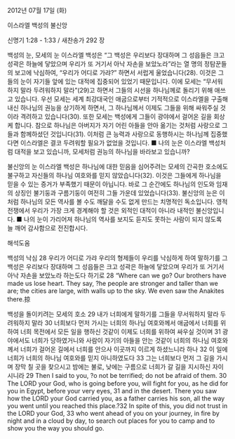 2012년 07월 17일 (화)

이스라엘 백성의 불신앙



신명기 1:28 - 1:33 / 새찬송가 292 장


백성의 눈, 모세의 눈
이스라엘 백성은 “그 백성은 우리보다 장대하며 그 성읍들은 크고 성곽은 하늘에 닿았으며 우리가 또 거기서 아낙 자손을 보았노라”라는 열 명의 정탐꾼들의 보고에 낙심하여, “우리가 어디로 가랴?” 하면서 서럽게 울었습니다(28). 이것은 그들의 눈이 자기들 앞에 있는 대적에 집중되어 있었기 때문입니다. 이에 모세는 “무서워하지 말라 두려워하지 말라”(29)고 하면서 그들의 시선을 하나님께로 돌리기 위해 애쓰고 있습니다. 우선 모세는 세계 최강대국인 애굽으로부터 기적적으로 이스라엘을 구출해내신 하나님의 권능을 상기하게 하면서, 그 하나님께서 이제도 그들을 위해 싸워주실 것이라 격려하고 있습니다(30). 또한 모세는 백성에게 그들이 광야에서 걸어온 길을 회상케 합니다. 참으로 하나님은 아버지가 자기 어린 아들을 안아 옮기는 것처럼 사랑으로 그들과 함께하셨던 것입니다(31). 이처럼 큰 능력과 사랑으로 동행하시는 하나님께 집중했다면 이스라엘은 결코 두려워할 필요가 없었을 것입니다.
■ 나의 눈은 이스라엘 백성처럼 대적을 보고 있습니까, 모세처럼 권능의 하나님을 바라보고 있습니까?

불신앙의 눈
이스라엘 백성은 하나님에 대한 믿음을 심어주려는 모세의 간곡한 호소에도 불구하고 자신들의 하나님 여호와를 믿지 않았습니다(32). 이것은 그들에게 하나님을 믿을 수 있는 증거가 부족했기 때문이 아닙니다. 바로 그 순간에도 하나님의 인도와 임재의 상징인 불기둥과 구름기둥이 여전히 그들 가운데 있었습니다(33). 불신앙의 눈은 이처럼 하나님의 모든 역사를 볼 수도 깨달을 수도 없게 만드는 치명적인 독소입니다. 영적 전쟁에서 우리가 가장 크게 경계해야 할 것은 외적인 대적이 아니라 내적인 불신앙입니다.
■ 나의 눈이 가리어져 하나님의 역사를 보지도 듣지도 못하는 사람이 되지 않도록 늘 깨어 감사함으로 전진합시다.

해석도움





백성의 낙심
28 우리가 어디로 가랴 우리의 형제들이 우리를 낙심하게 하여 말하기를 그 백성은 우리보다 장대하며 그 성읍들은 크고 성곽은 하늘에 닿았으며 우리가 또 거기서 아낙 자손을 보았노라 하는도다 하기로
28 “Where can we go? Our brothers have made us lose heart. They say, ?he people are stronger and taller than we are; the cities are large, with walls up to the sky. We even saw the Anakites there.掠

백성을 돌이키려는 모세의 호소
29 내가 너희에게 말하기를 그들을 무서워하지 말라 두려워하지 말라 30 너희보다 먼저 가시는 너희의 하나님 여호와께서 애굽에서 너희를 위하여 너희 목전에서 모든 일을 행하신 것같이 이제도 너희를 위하여 싸우실 것이며 31 광야에서도 너희가 당하였거니와 사람이 자기의 아들을 안는 것같이 너희의 하나님 여호와께서 너희가 걸어온 길에서 너희를 안으사 이곳까지 이르게 하셨느니라 하나 32 이 일에 너희가 너희의 하나님 여호와를 믿지 아니하였도다 33 그는 너희보다 먼저 그 길을 가시며 장막 칠 곳을 찾으시고 밤에는 불로, 낮에는 구름으로 너희가 갈 길을 지시하신 자이시니라
29 Then I said to you, ?o not be terrified; do not be afraid of them. 30 The LORD your God, who is going before you, will fight for you, as he did for you in Egypt, before your very eyes, 31 and in the desert. There you saw how the LORD your God carried you, as a father carries his son, all the way you went until you reached this place.?32 In spite of this, you did not trust in the LORD your God, 33 who went ahead of you on your journey, in fire by night and in a cloud by day, to search out places for you to camp and to show you the way you should go.